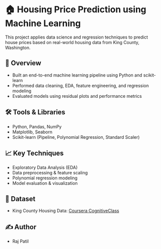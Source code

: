 # 🏠 Housing Price Prediction using Machine Learning

This project applies data science and regression techniques to predict house prices based on real-world housing data from King County, Washington.

## 📌 Overview
- Built an end-to-end machine learning pipeline using Python and scikit-learn
- Performed data cleaning, EDA, feature engineering, and regression modeling
- Evaluated models using residual plots and performance metrics

## 🛠️ Tools & Libraries
- Python, Pandas, NumPy
- Matplotlib, Seaborn
- Scikit-learn (Pipeline, Polynomial Regression, Standard Scaler)

## 📈 Key Techniques
- Exploratory Data Analysis (EDA)
- Data preprocessing & feature scaling
- Polynomial regression modeling
- Model evaluation & visualization

## 📁 Dataset
- King County Housing Data: [Coursera CognitiveClass](https://www.coursera.org/learn/data-analysis-with-python)

## ✍️ Author
- Raj Patil
